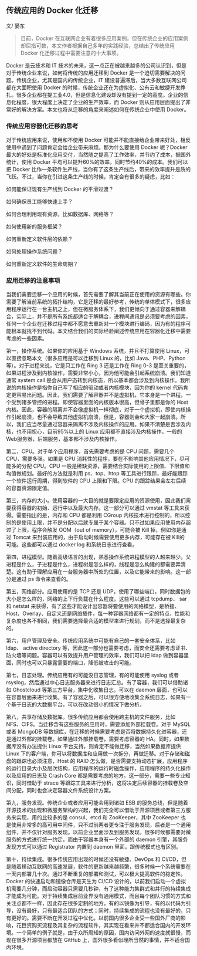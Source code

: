 ## 传统应用的 Docker 化迁移

文/ 晏东

>目前，Docker 在互联网企业有着很多应用案例，但在传统企业的应用案例却屈指可数，本文作者根据自己多年的实践经验，总结出了传统应用 Docker 化迁移过程中需要注意的十大事项。

Docker 是云技术和 IT 技术的未来，这一点正在被越来越多的公司认识到，但是对于传统企业来说，如何将传统的应用迁移到 Docker 是一个迫切需要解决的问题。传统企业，尤其是国内的传统企业，IT 建设普遍滞后，当大多数互联网公司都在大面积使用 Docker 的时候，传统企业还在为虚拟化、公有云和敏捷开发挣扎。很多企业都在提工业4.0，但是信息化建设却没有提到一定的高度。企业的信息化程度，很大程度上决定了企业的生产效率，而 Docker 则从应用层面提出了非常好的解决方案。本文也将从迁移的角度来阐述如何在传统企业中使用 Docker。

### 传统应用容器化迁移的思考

对于传统应用来说，使用和不使用 Docker 可能并不能直接给企业带来好处，相反使用中遇到了问题肯定会给企业带来麻烦。那为什么要使用 Docker 呢？Docker 最大的好处是标准化应用交付，当然随之提高了工作效率，并节约了成本，据国外统计，使用 Docker 平均可以提升60%的效率，同时节约40%的成本。我们可以把 Docker 比作一条软件生产线，当你有了这条生产线后，带来的效率提升是质的飞跃。不过，当你在引进这条生产线的时候，肯定会有很多的疑虑，比如：

如何能保证现有生产线到 Docker 的平滑过渡？

如何确保员工能够快速上手？

如何合理利用现有资源，比如数据库、网络等？

如何使用新的服务框架？

如何重新定义软件层的依赖？

如何处理操作系统问题？

如何重新定义软件的生命周期？

### 应用迁移的注意事项

当我们需要迁移一个应用的时候，首先需要了解其当前正在使用的资源有哪些。你需要了解当前系统的拓扑结构，它是迁移的最好参考，传统的单体模式下，很多应用程序运行在一台主机之上，但在微服务体系下，我们更倾向于通过容器来解耦合，实际上，并不是所有系统都适合于解耦合，进程间通讯是必须要考虑的因素，任何一个企业在迁移过程中都不愿意去重新对一个模块进行编码，因为有的程序可能根本就找不到代码。本文结合我们的实际经验阐述传统应用在容器化迁移中需要考虑的一些因素。

第一，操作系统。如果你的应用基于 Windows 系统，并且不打算使用 Linux，可以直接忽略本文（很多应用是可以迁移到 Linux 的，比如 Java、PHP、Python 等）。对于进程来说，它是只工作在 Ring 3 还是工作在 Ring 0-3 是至关重要的，如果进程涉及到内核操作，需要非常小心，因为他可能会引起系统崩溃。我们知道通常 system call 是会从用户态转到内核态，所以基本都会涉及到内核操作。我所说的内核操作是指你自己写了相应的驱动或者内核模块，因为你的 kernel 代码肯定更容易出问题。因此，我们需要了解容器并不是虚拟机，它本身是一个进程，一个受到诸多管控的进程。即使容器里面的内核版本很高，但骨子里都是你的 Host 内核。因此，容器的隔离并不会像虚拟机一样彻底，对于一个虚拟机，即使内核操作引起崩溃，也不会导致其他虚拟机崩溃，但是，容器则会和大家一起崩溃。所以，我们应当尽量通过容器来隔离不涉及内核操作的应用。如果不清楚是否涉及内核，也不用担心，目前95%以上的 Linux 应用都不直接涉及内核操作。一般的Web服务器，后端服务，基本都不涉及内核操作。

第二，CPU。对于单个应用程序，首先需要考虑的是 CPU 问题，需要几个 CPU，需要多强。如果是 CPU 消耗性的程序，要在不影响其他应用情况下，尽可能多的分配 CPU。CPU 一般是稀缺资源，需要结合实际使用的上限值、下限值和均值做规划。最好的方法就是利用 ps、top、htop 等工具进行跟踪，最好能跟踪一个软件运行周期，得到软件的 CPU 上限和下限。CPU 的跟踪结果会左右后续的容器资源限定值。

第三，内存的大小。使用容器的一大目的就是要限定应用的资源使用，因此我们需要获得容器的初始、运行中以及最大内存。这一部分可以通过 vmstat 等工具来获得。需要指出的是，内存和 CPU 都是利用 CGroup 内核技术进行控制的，所以控制的是使用上限，并不是分配以后就专属于某个容器。只不过如果应用使用内存超过了上限，程序会触发 OOM（out of memory），可能会被 Kill 掉，例如你是通过 Tomcat 来封装应用的，由于启动时候需要使用更多内存，可能存在被 Kill的 可能。这些都可以通过 docker log 和系统日志进行查看。

第四，进程模型。随着高级语言的出现，熟悉操作系统进程模型的人越来越少。父进程是什么，子进程是什么，进程树是怎么样的，线程是怎么构建的都需要弄清楚。这有助于理解应用在一台服务器中所处的位置，以及它能带来的影响。这一部分是通过 ps 命令来查看的。

第五，网络部分。应用使用的是 TCP 还是 UDP，使用了哪些端口，同时数据包的大小是怎么样的，网络的上下行负载在什么程度。这些可以通过 tcpdump、 sar 和 netstat 来获得，有了这些才能设计出容器将要使用的网络模型，是桥接、Host、Overlay、自定义还是网络插件，每一种容器网络都有一定的特点，性能和复杂度也各不相同，我们需要选择最合适的模型来进行规划，而不是选择最复杂的。

第六，用户管理及安全。传统应用系统中可能有自己的一套安全体系，比如 ldap、 active directory 等，因此这一部分也需要考虑，而安全还需要考虑证书、防火墙等问题。容器可以有效提升用户管理的效率，我们可以把 ldap 做到容器里面，同时也可以只暴露需要的端口，降低被攻击的可能。

第七，日志处理。传统应用有的可能没日志管理，有的可能使用 syslog 或者 rsyslog，然后通过中心日志服务器来进行日志汇总。有了容器，我们可以借助诸如 Ghostcloud 等第三方平台，集中化收集日志。可以在 daemon 层面，也可以在容器层面来进行收集。有了容器之后，可以很方便地收集全系统日志，如果有一个基于日志的大数据平台，可以在改动很小的情况下做分析。
 
第八，共享存储及数据库。很多传统应用都会使用跨主机的文件服务，比如 NFS、CIFS。当迁移含有这些服务的应用时，需要添加外部挂载卷。对于 MySQL 或者 MongoDB 等数据库，在迁移的时候需要考虑是否将数据持久化进容器，还是通过外部的挂载卷。如果通过外部挂载卷，需要考虑容器的 HA。同时，如果数据库没有办法提供 Linux 平台支持，则肯定不能做迁移，当然如果数据库提供 Linux 下的客户端，你可以将数据库和应用做一次拆分，再做迁移。对于存储和磁盘的跟踪也必须注意，Host 的 RAID 怎么做，是否需要支持动态扩展，应用程序的运行目录大小及层次结构，应用程序的运行时磁盘操作，应用程序的持久化操作以及应用的日志及 Crash Core 都是需要考虑的地方。这一部分，需要一些专业知识，同时借助于 strace 等跟踪工具来进行分析，这将决定后续容器的挂载卷及空间分配，同时也会决定容器文件系统设计方案。

第九，服务发现。传统企业或者应用可能会用到诸如 ESB 的服务总线，但是随着开源技术的出现和微服务架构的兴起，我们完全可以借助于开源项目或者第三方服务来实现，用的比较多的是 consul、etcd 和 ZooKeeper，其中 ZooKeeper 也是使用非常多的高可用中间件，只不过前两者更专注于服务发现，后者是一个通用组件，并不仅针对服务发现。以前企业里面涉及到服务发现，很多时候都需要对微服务的方式进行统一约定，而由于容器本身有一个外部的 daemon 引擎，其服务发现方式可以通过 Registrator 内置到 daemon 里面，跟传统模式也有区别。

第十，持续集成。很多传统应用出现的时候还没有敏捷、DevOps 和 CI/CD，但是随着移动互联网的高速发展，软件的更新越来越频繁，很多时候一个系统需要在一天内部署几十次。通过不断重复的部署和测试，可以极大提高软件的稳定性。Docker 的快速启动和镜像仓库是天生为 CI/CD 设计的，以前我们启动一个虚拟机需要几分钟，而启动容器只需要几秒钟，有了这种能力集群式和并行的持续集成才能成为可能。对于持续集成目前业界没有通用模式，而且每个团队习惯的方式和关注点都不一样，因此存在很多定制的地方，有的以镜像为引导，有的以代码为引导，没有最好，只有最适合团队的方式；同时，持续集成的流程也没有最好的，只有更好的。需要不断在开发过程中优化。以前国内很多企业受一些国外厂商的影响，花巨资购买流程及其复杂的流程软件，其实现在看来并不都适合国内的开发环境。一个简单的例子就是，由于众所周知的原因，国内访问外网的速度就很慢，而现在很多开源项目都放在 GitHub 上，国外很多看似理所当然的事情，并不适合国内环境。